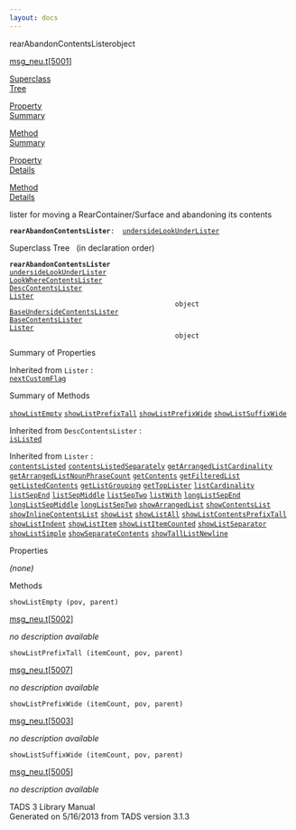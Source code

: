 ```yaml
---
layout: docs
---
```

<span class="title">rearAbandonContentsLister</span><span class="type">object</span>

[msg_neu.t](../file/msg_neu.t.html)\[[5001](../source/msg_neu.t.html#5001)\]

[Superclass  
Tree](#_SuperClassTree_)

[Property  
Summary](#_PropSummary_)

[Method  
Summary](#_MethodSummary_)

[Property  
Details](#_Properties_)

[Method  
Details](#_Methods_)



lister for moving a RearContainer/Surface and abandoning its contents

**`rearAbandonContentsLister`**` :   `[`undersideLookUnderLister`](../object/undersideLookUnderLister.html)



<span id="_SuperClassTree_"></span>



<span class="hdln">Superclass Tree</span>   (in declaration order)



**`rearAbandonContentsLister`**  
[`undersideLookUnderLister`](../object/undersideLookUnderLister.html)  
[`LookWhereContentsLister`](../object/LookWhereContentsLister.html)  
[`DescContentsLister`](../object/DescContentsLister.html)  
[`Lister`](../object/Lister.html)  
`                                         object`  
[`BaseUndersideContentsLister`](../object/BaseUndersideContentsLister.html)  
[`BaseContentsLister`](../object/BaseContentsLister.html)  
[`Lister`](../object/Lister.html)  
`                                         object`  
<span id="_PropSummary_"></span>



<span class="hdln">Summary of Properties</span>  











Inherited from `Lister` :  
[`nextCustomFlag`](../object/Lister.html#nextCustomFlag)







<span id="_MethodSummary_"></span>



<span class="hdln">Summary of Methods</span>  



[`showListEmpty`](#showListEmpty) [`showListPrefixTall`](#showListPrefixTall) [`showListPrefixWide`](#showListPrefixWide) [`showListSuffixWide`](#showListSuffixWide)





Inherited from `DescContentsLister` :  
[`isListed`](../object/DescContentsLister.html#isListed)

Inherited from `Lister` :  
[`contentsListed`](../object/Lister.html#contentsListed) [`contentsListedSeparately`](../object/Lister.html#contentsListedSeparately) [`getArrangedListCardinality`](../object/Lister.html#getArrangedListCardinality) [`getArrangedListNounPhraseCount`](../object/Lister.html#getArrangedListNounPhraseCount) [`getContents`](../object/Lister.html#getContents) [`getFilteredList`](../object/Lister.html#getFilteredList) [`getListedContents`](../object/Lister.html#getListedContents) [`getListGrouping`](../object/Lister.html#getListGrouping) [`getTopLister`](../object/Lister.html#getTopLister) [`listCardinality`](../object/Lister.html#listCardinality) [`listSepEnd`](../object/Lister.html#listSepEnd) [`listSepMiddle`](../object/Lister.html#listSepMiddle) [`listSepTwo`](../object/Lister.html#listSepTwo) [`listWith`](../object/Lister.html#listWith) [`longListSepEnd`](../object/Lister.html#longListSepEnd) [`longListSepMiddle`](../object/Lister.html#longListSepMiddle) [`longListSepTwo`](../object/Lister.html#longListSepTwo) [`showArrangedList`](../object/Lister.html#showArrangedList) [`showContentsList`](../object/Lister.html#showContentsList) [`showInlineContentsList`](../object/Lister.html#showInlineContentsList) [`showList`](../object/Lister.html#showList) [`showListAll`](../object/Lister.html#showListAll) [`showListContentsPrefixTall`](../object/Lister.html#showListContentsPrefixTall) [`showListIndent`](../object/Lister.html#showListIndent) [`showListItem`](../object/Lister.html#showListItem) [`showListItemCounted`](../object/Lister.html#showListItemCounted) [`showListSeparator`](../object/Lister.html#showListSeparator) [`showListSimple`](../object/Lister.html#showListSimple) [`showSeparateContents`](../object/Lister.html#showSeparateContents) [`showTallListNewline`](../object/Lister.html#showTallListNewline)







<span id="_Properties_"></span>



<span class="hdln">Properties</span>  



*(none)* <span id="_Methods_"></span>



<span class="hdln">Methods</span>  



<span id="showListEmpty"></span>

`showListEmpty (pov, parent)`

[msg_neu.t](../file/msg_neu.t.html)\[[5002](../source/msg_neu.t.html#5002)\]



*no description available*



<span id="showListPrefixTall"></span>

`showListPrefixTall (itemCount, pov, parent)`

[msg_neu.t](../file/msg_neu.t.html)\[[5007](../source/msg_neu.t.html#5007)\]



*no description available*



<span id="showListPrefixWide"></span>

`showListPrefixWide (itemCount, pov, parent)`

[msg_neu.t](../file/msg_neu.t.html)\[[5003](../source/msg_neu.t.html#5003)\]



*no description available*



<span id="showListSuffixWide"></span>

`showListSuffixWide (itemCount, pov, parent)`

[msg_neu.t](../file/msg_neu.t.html)\[[5005](../source/msg_neu.t.html#5005)\]



*no description available*





TADS 3 Library Manual  
Generated on 5/16/2013 from TADS version 3.1.3



